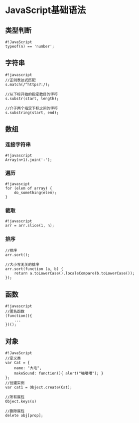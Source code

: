 # JavaScript基础语法

## 类型判断 
```
#!JavaScript
typeof(n) == 'number';
```

## 字符串
```
#!javascript
//正则表达式匹配
s.match(/^https?:/);

//从下标开始的指定数目的字符
s.substr(start, length);

//介于两个指定下标之间的字符
s.substring(start, end);
```

## 数组
### 连接字符串
```
#!javascript
Array(n+1).join('-');
```

### 遍历
```
#!javascipt
for (elem of array) {
    do_something(elem);
}
```

### 截取
```
#!javascript
arr = arr.slice(1, n);
```

### 排序
```
//排序
arr.sort();

//大小写无关的排序
arr.sort(function (a, b) {
    return a.toLowerCase().localeCompare(b.toLowerCase());
});
```

## 函数

```
#!javascript
//匿名函数
(function(){
    ...
})();

```

## 对象
```
#!JavaScript
//定义类
var Cat = {
    name: "大毛",
    makeSound: function(){ alert("喵喵喵"); }
};
//创建实例
var cat1 = Object.create(Cat);

//所有属性
Object.keys(s)

//删除属性
delete obj[prop];
```